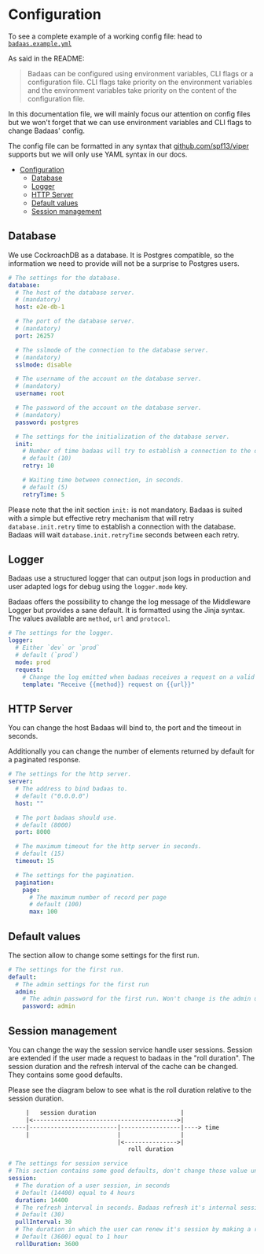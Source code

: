 # Configuration

To see a complete example of a working config file: head to [`badaas.example.yml`](./badaas.example.yml)

As said in the README:

> Badaas can be configured using environment variables, CLI flags or a configuration file.
> CLI flags take priority on the environment variables and the environment variables take priority on the content of the configuration file.

In this documentation file, we will mainly focus our attention on config files but we won't forget that we can use environment variables and CLI flags to change Badaas' config.

The config file can be formatted in any syntax that [github.com/spf13/viper](https://github.com/spf13/viper) supports but we will only use YAML syntax in our docs.

- [Configuration](#configuration)
  - [Database](#database)
  - [Logger](#logger)
  - [HTTP Server](#http-server)
  - [Default values](#default-values)
  - [Session management](#session-management)

## Database

We use CockroachDB as a database. It is Postgres compatible, so the information we need to provide will not be a surprise to Postgres users.

```yml
# The settings for the database.
database:
  # The host of the database server. 
  # (mandatory)
  host: e2e-db-1

  # The port of the database server. 
  # (mandatory)
  port: 26257

  # The sslmode of the connection to the database server. 
  # (mandatory)
  sslmode: disable

  # The username of the account on the database server. 
  # (mandatory)
  username: root

  # The password of the account on the database server.
  # (mandatory)
  password: postgres

  # The settings for the initialization of the database server. 
  init:
    # Number of time badaas will try to establish a connection to the database server.
    # default (10)
    retry: 10

    # Waiting time between connection, in seconds.
    # default (5)
    retryTime: 5
```

Please note that the init section `init:` is not mandatory. Badaas is suited with a simple but effective retry mechanism that will retry `database.init.retry` time to establish a connection with the database. Badaas will wait `database.init.retryTime` seconds between each retry.

## Logger

Badaas use a structured logger that can output json logs in production and user adapted logs for debug using the `logger.mode` key.  

Badaas offers the possibility to change the log message of the Middleware Logger but provides a sane default. It is formatted using the Jinja syntax. The values available are `method`, `url` and `protocol`.

```yml
# The settings for the logger.
logger:
  # Either `dev` or `prod`
  # default (`prod`)
  mode: prod
  request:
    # Change the log emitted when badaas receives a request on a valid endpoint.
    template: "Receive {{method}} request on {{url}}"
```

## HTTP Server

You can change the host Badaas will bind to, the port and the timeout in seconds.

Additionally you can change the number of elements returned by default for a paginated response.

```yml
# The settings for the http server.
server:
  # The address to bind badaas to.
  # default ("0.0.0.0")
  host: "" 

  # The port badaas should use.
  # default (8000)
  port: 8000

  # The maximum timeout for the http server in seconds.
  # default (15)
  timeout: 15 

  # The settings for the pagination.
  pagination:
    page:
      # The maximum number of record per page 
      # default (100)
      max: 100
```

## Default values

The section allow to change some settings for the first run.

```yml
# The settings for the first run.
default:
  # The admin settings for the first run
  admin:
    # The admin password for the first run. Won't change is the admin user already exists.
    password: admin
```

## Session management

You can change the way the session service handle user sessions.
Session are extended if the user made a request to badaas in the "roll duration". The session duration and the refresh interval of the cache can be changed. They contains some good defaults.

Please see the diagram below to see what is the roll duration relative to the session duration.

```txt
     |   session duration                        |
     |<----------------------------------------->|
 ----|-------------------------|-----------------|----> time
     |                         |                 |
                               |<--------------->|
                                  roll duration
```

```yml
# The settings for session service
# This section contains some good defaults, don't change those value unless you need to.
session:
  # The duration of a user session, in seconds
  # Default (14400) equal to 4 hours
  duration: 14400
  # The refresh interval in seconds. Badaas refresh it's internal session cache periodically.
  # Default (30)
  pullInterval: 30
  # The duration in which the user can renew it's session by making a request.
  # Default (3600) equal to 1 hour
  rollDuration: 3600
```
